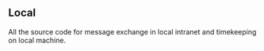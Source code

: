 ## Local

All the source code for message exchange in local intranet and timekeeping on local machine.